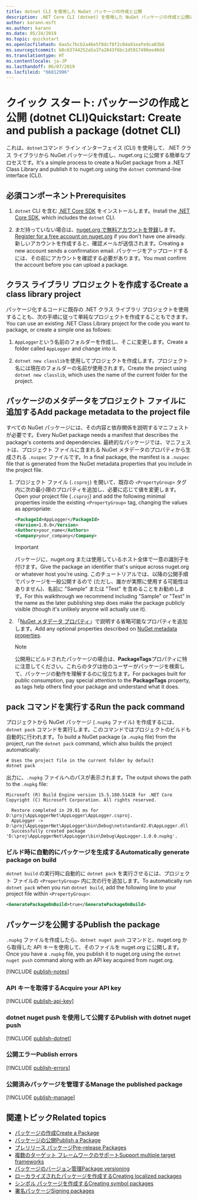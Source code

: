 ```yaml
---
title: dotnet CLI を使用した NuGet パッケージの作成と公開
description: .NET Core CLI (dotnet) を使用した NuGet パッケージの作成と公開に関するチュートリアル。
author: karann-msft
ms.author: karann
ms.date: 05/24/2019
ms.topic: quickstart
ms.openlocfilehash: 6aa5c7bcb2a46e5f8dcf8f2c04a91eafe9ca03b6
ms.sourcegitcommit: b8c63744252a5a37a2843f6bc1d5917496ee40dd
ms.translationtype: HT
ms.contentlocale: ja-JP
ms.lasthandoff: 06/07/2019
ms.locfileid: "66812996"
---
```

# <a name="quickstart-create-and-publish-a-package-dotnet-cli"></a><span data-ttu-id="70025-103">クイック スタート: パッケージの作成と公開 (dotnet CLI)</span><span class="sxs-lookup"><span data-stu-id="70025-103">Quickstart: Create and publish a package (dotnet CLI)</span></span>

<span data-ttu-id="70025-104">これは、`dotnet`コマンド ライン インターフェイス (CLI) を使用して、.NET クラス ライブラリから NuGet パッケージを作成し、nuget.org に公開する簡単なプロセスです。</span><span class="sxs-lookup"><span data-stu-id="70025-104">It's a simple process to create a NuGet package from a .NET Class Library and publish it to nuget.org using the `dotnet` command-line interface (CLI).</span></span>

## <a name="prerequisites"></a><span data-ttu-id="70025-105">必須コンポーネント</span><span class="sxs-lookup"><span data-stu-id="70025-105">Prerequisites</span></span>

1. <span data-ttu-id="70025-106">`dotnet` CLI を含む [.NET Core SDK](https://www.microsoft.com/net/download/) をインストールします。</span><span class="sxs-lookup"><span data-stu-id="70025-106">Install the [.NET Core SDK](https://www.microsoft.com/net/download/), which includes the `dotnet` CLI.</span></span>

1. <span data-ttu-id="70025-107">まだ持っていない場合は、[nuget.org で無料アカウントを登録](https://www.nuget.org/users/account/LogOn?returnUrl=%2F)します。</span><span class="sxs-lookup"><span data-stu-id="70025-107">[Register for a free account on nuget.org](https://www.nuget.org/users/account/LogOn?returnUrl=%2F) if you don't have one already.</span></span> <span data-ttu-id="70025-108">新しいアカウントを作成すると、確認メールが送信されます。</span><span class="sxs-lookup"><span data-stu-id="70025-108">Creating a new account sends a confirmation email.</span></span> <span data-ttu-id="70025-109">パッケージをアップロードするには、その前にアカウントを確認する必要があります。</span><span class="sxs-lookup"><span data-stu-id="70025-109">You must confirm the account before you can upload a package.</span></span>

## <a name="create-a-class-library-project"></a><span data-ttu-id="70025-110">クラス ライブラリ プロジェクトを作成する</span><span class="sxs-lookup"><span data-stu-id="70025-110">Create a class library project</span></span>

<span data-ttu-id="70025-111">パッケージ化するコードに既存の .NET クラス ライブラリ プロジェクトを使用することも、次の手順に従って単純なプロジェクトを作成することもできます。</span><span class="sxs-lookup"><span data-stu-id="70025-111">You can use an existing .NET Class Library project for the code you want to package, or create a simple one as follows:</span></span>

1. <span data-ttu-id="70025-112">`AppLogger`という名前のフォルダーを作成し、そこに変更します。</span><span class="sxs-lookup"><span data-stu-id="70025-112">Create a folder called `AppLogger` and change into it.</span></span>

1. <span data-ttu-id="70025-113">`dotnet new classlib`を使用してプロジェクトを作成します。プロジェクト名には現在のフォルダーの名前が使用されます。</span><span class="sxs-lookup"><span data-stu-id="70025-113">Create the project using `dotnet new classlib`, which uses the name of the current folder for the project.</span></span>

## <a name="add-package-metadata-to-the-project-file"></a><span data-ttu-id="70025-114">パッケージのメタデータをプロジェクト ファイルに追加する</span><span class="sxs-lookup"><span data-stu-id="70025-114">Add package metadata to the project file</span></span>

<span data-ttu-id="70025-115">すべての NuGet パッケージには、その内容と依存関係を説明するマニフェストが必要です。</span><span class="sxs-lookup"><span data-stu-id="70025-115">Every NuGet package needs a manifest that describes the package's contents and dependencies.</span></span> <span data-ttu-id="70025-116">最終的なパッケージでは、マニフェストは、プロジェクト ファイルに含まれる NuGet メタデータのプロパティから生成される `.nuspec` ファイルです。</span><span class="sxs-lookup"><span data-stu-id="70025-116">In a final package, the manifest is a `.nuspec` file that is generated from the NuGet metadata properties that you include in the project file.</span></span>

1. <span data-ttu-id="70025-117">プロジェクト ファイル (`.csproj`) を開いて、既存の `<PropertyGroup>` タグ内に次の最小限のプロパティを追加し、必要に応じて値を変更します。</span><span class="sxs-lookup"><span data-stu-id="70025-117">Open your project file (`.csproj`) and add the following minimal properties inside the existing `<PropertyGroup>` tag, changing the values as appropriate:</span></span>

    ```xml
    <PackageId>AppLogger</PackageId>
    <Version>1.0.0</Version>
    <Authors>your_name</Authors>
    <Company>your_company</Company>
    ```

    > [!Important]
    > <span data-ttu-id="70025-118">パッケージに、nuget.org または使用しているホスト全体で一意の識別子を付けます。</span><span class="sxs-lookup"><span data-stu-id="70025-118">Give the package an identifier that's unique across nuget.org or whatever host you're using.</span></span> <span data-ttu-id="70025-119">このチュートリアルでは、以降の公開手順でパッケージを一般公開するので (ただし、誰かが実際に使用する可能性はありません)、名前に "Sample" または "Test" を含めることをお勧めします。</span><span class="sxs-lookup"><span data-stu-id="70025-119">For this walkthrough we recommend including "Sample" or "Test" in the name as the later publishing step does make the package publicly visible (though it's unlikely anyone will actually use it).</span></span>

1. <span data-ttu-id="70025-120">「[NuGet メタデータ プロパティ](/dotnet/core/tools/csproj#nuget-metadata-properties)」で説明する省略可能なプロパティを追加します。</span><span class="sxs-lookup"><span data-stu-id="70025-120">Add any optional properties described on [NuGet metadata properties](/dotnet/core/tools/csproj#nuget-metadata-properties).</span></span>

    > [!Note]
    > <span data-ttu-id="70025-121">公開用にビルドされたパッケージの場合は、**PackageTags**プロパティに特に注意してください。これらのタグは他のユーザーがパッケージを検索して、パッケージの動作を理解するのに役立ちます。</span><span class="sxs-lookup"><span data-stu-id="70025-121">For packages built for public consumption, pay special attention to the **PackageTags** property, as tags help others find your package and understand what it does.</span></span>

## <a name="run-the-pack-command"></a><span data-ttu-id="70025-122">pack コマンドを実行する</span><span class="sxs-lookup"><span data-stu-id="70025-122">Run the pack command</span></span>

<span data-ttu-id="70025-123">プロジェクトから NuGet パッケージ (`.nupkg` ファイル) を作成するには、`dotnet pack` コマンドを実行します。このコマンドではプロジェクトのビルドも自動的に行われます。</span><span class="sxs-lookup"><span data-stu-id="70025-123">To build a NuGet package (a `.nupkg` file) from the project, run the `dotnet pack` command, which also builds the project automatically:</span></span>

```cli
# Uses the project file in the current folder by default
dotnet pack
```

<span data-ttu-id="70025-124">出力に、`.nupkg` ファイルへのパスが表示されます。</span><span class="sxs-lookup"><span data-stu-id="70025-124">The output shows the path to the `.nupkg` file:</span></span>

```output
Microsoft (R) Build Engine version 15.5.180.51428 for .NET Core
Copyright (C) Microsoft Corporation. All rights reserved.

  Restore completed in 29.91 ms for D:\proj\AppLoggerNet\AppLogger\AppLogger.csproj.
  AppLogger -> D:\proj\AppLoggerNet\AppLogger\bin\Debug\netstandard2.0\AppLogger.dll
  Successfully created package 'D:\proj\AppLoggerNet\AppLogger\bin\Debug\AppLogger.1.0.0.nupkg'.
```

### <a name="automatically-generate-package-on-build"></a><span data-ttu-id="70025-125">ビルド時に自動的にパッケージを生成する</span><span class="sxs-lookup"><span data-stu-id="70025-125">Automatically generate package on build</span></span>

<span data-ttu-id="70025-126">`dotnet build` の実行時に自動的に `dotnet pack` を実行させるには、プロジェクト ファイルの `<PropertyGroup>` 内に次の行を追加します。</span><span class="sxs-lookup"><span data-stu-id="70025-126">To automatically run `dotnet pack` when you run `dotnet build`, add the following line to your project file within `<PropertyGroup>`:</span></span>

```xml
<GeneratePackageOnBuild>true</GeneratePackageOnBuild>
```

## <a name="publish-the-package"></a><span data-ttu-id="70025-127">パッケージを公開する</span><span class="sxs-lookup"><span data-stu-id="70025-127">Publish the package</span></span>

<span data-ttu-id="70025-128">`.nupkg` ファイルを作成したら、`dotnet nuget push` コマンドと、nuget.org から取得した API キーを使用して、そのファイルを nuget.org に公開します。</span><span class="sxs-lookup"><span data-stu-id="70025-128">Once you have a `.nupkg` file, you publish it to nuget.org using the `dotnet nuget push` command along with an API key acquired from nuget.org.</span></span>

[!INCLUDE [publish-notes](includes/publish-notes.md)]

### <a name="acquire-your-api-key"></a><span data-ttu-id="70025-129">API キーを取得する</span><span class="sxs-lookup"><span data-stu-id="70025-129">Acquire your API key</span></span>

[!INCLUDE [publish-api-key](includes/publish-api-key.md)]

### <a name="publish-with-dotnet-nuget-push"></a><span data-ttu-id="70025-130">dotnet nuget push を使用して公開する</span><span class="sxs-lookup"><span data-stu-id="70025-130">Publish with dotnet nuget push</span></span>

[!INCLUDE [publish-dotnet](includes/publish-dotnet.md)]

### <a name="publish-errors"></a><span data-ttu-id="70025-131">公開エラー</span><span class="sxs-lookup"><span data-stu-id="70025-131">Publish errors</span></span>

[!INCLUDE [publish-errors](includes/publish-errors.md)]

### <a name="manage-the-published-package"></a><span data-ttu-id="70025-132">公開済みパッケージを管理する</span><span class="sxs-lookup"><span data-stu-id="70025-132">Manage the published package</span></span>

[!INCLUDE [publish-manage](includes/publish-manage.md)]

## <a name="related-topics"></a><span data-ttu-id="70025-133">関連トピック</span><span class="sxs-lookup"><span data-stu-id="70025-133">Related topics</span></span>

- [<span data-ttu-id="70025-134">パッケージの作成</span><span class="sxs-lookup"><span data-stu-id="70025-134">Create a Package</span></span>](../create-packages/creating-a-package.md)
- [<span data-ttu-id="70025-135">パッケージの公開</span><span class="sxs-lookup"><span data-stu-id="70025-135">Publish a Package</span></span>](../create-packages/publish-a-package.md)
- [<span data-ttu-id="70025-136">プレリリース パッケージ</span><span class="sxs-lookup"><span data-stu-id="70025-136">Pre-release Packages</span></span>](../create-packages/Prerelease-Packages.md)
- [<span data-ttu-id="70025-137">複数のターゲット フレームワークのサポート</span><span class="sxs-lookup"><span data-stu-id="70025-137">Support multiple target frameworks</span></span>](../create-packages/supporting-multiple-target-frameworks.md)
- [<span data-ttu-id="70025-138">パッケージのバージョン管理</span><span class="sxs-lookup"><span data-stu-id="70025-138">Package versioning</span></span>](../reference/package-versioning.md)
- [<span data-ttu-id="70025-139">ローカライズされたパッケージを作成する</span><span class="sxs-lookup"><span data-stu-id="70025-139">Creating localized packages</span></span>](../create-packages/creating-localized-packages.md)
- [<span data-ttu-id="70025-140">シンボル パッケージを作成する</span><span class="sxs-lookup"><span data-stu-id="70025-140">Creating symbol packages</span></span>](../create-packages/symbol-packages-snupkg.md)
- [<span data-ttu-id="70025-141">署名パッケージ</span><span class="sxs-lookup"><span data-stu-id="70025-141">Signing packages</span></span>](../create-packages/Sign-a-package.md)
